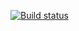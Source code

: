 [![Build status](https://ci.appveyor.com/api/projects/status/1mm7y35yuyjuly35/branch/main?svg=true)](https://ci.appveyor.com/project/alvikui/patterns1/branch/main)